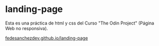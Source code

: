 # landing-page
Esta es una práctica de html y css del Curso "The Odin Project" (Página Web no responsiva).

<a href="http://fedesanchezdev.github.io/landing-page" target="_blank">fedesanchezdev.github.io/landing-page</a>
